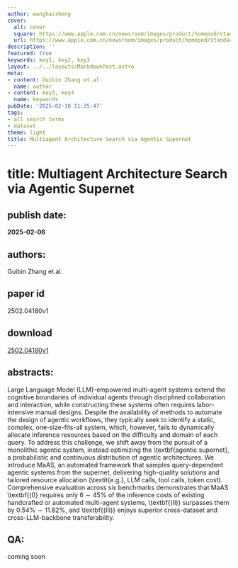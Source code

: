 ```yaml
---
author: wanghaisheng
cover:
  alt: cover
  square: https://www.apple.com.cn/newsroom/images/product/homepod/standard/Apple-HomePod-hero-230118_big.jpg.large_2x.jpg
  url: https://www.apple.com.cn/newsroom/images/product/homepod/standard/Apple-HomePod-hero-230118_big.jpg.large_2x.jpg
description: ''
featured: true
keywords: key1, key2, key3
layout: ../../layouts/MarkdownPost.astro
meta:
- content: Guibin Zhang et.al.
  name: author
- content: key3, key4
  name: keywords
pubDate: '2025-02-10 11:35:47'
tags:
- all search terms
- dataset
theme: light
title: Multiagent Architecture Search via Agentic Supernet
---
```


# title: Multiagent Architecture Search via Agentic Supernet 
## publish date: 
**2025-02-06** 
## authors: 
  Guibin Zhang et.al. 
## paper id
2502.04180v1
## download
[2502.04180v1](http://arxiv.org/abs/2502.04180v1)
## abstracts:
Large Language Model (LLM)-empowered multi-agent systems extend the cognitive boundaries of individual agents through disciplined collaboration and interaction, while constructing these systems often requires labor-intensive manual designs. Despite the availability of methods to automate the design of agentic workflows, they typically seek to identify a static, complex, one-size-fits-all system, which, however, fails to dynamically allocate inference resources based on the difficulty and domain of each query. To address this challenge, we shift away from the pursuit of a monolithic agentic system, instead optimizing the \textbf{agentic supernet}, a probabilistic and continuous distribution of agentic architectures. We introduce MaAS, an automated framework that samples query-dependent agentic systems from the supernet, delivering high-quality solutions and tailored resource allocation (\textit{e.g.}, LLM calls, tool calls, token cost). Comprehensive evaluation across six benchmarks demonstrates that MaAS \textbf{(I)} requires only $6\sim45\%$ of the inference costs of existing handcrafted or automated multi-agent systems, \textbf{(II)} surpasses them by $0.54\%\sim11.82\%$, and \textbf{(III)} enjoys superior cross-dataset and cross-LLM-backbone transferability.
## QA:
coming soon
